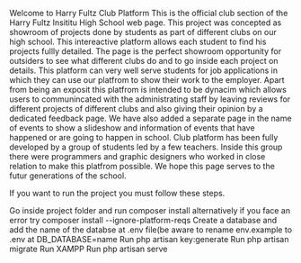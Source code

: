 Welcome to Harry Fultz Club Platform This is the official club section of the Harry Fultz Insititu High School web page. This project was concepted as showroom of projects done by students as part of different clubs on our high school. This intereactive platform allows each student to find his projects fullly detailed. The page is the perfect showroom opportunity for outsiders to see what different clubs do and to go inside each project on details. This platform can very well serve students for job applications in which they can use our platfrom to show their work to the employer. Apart from being an exposit this platfrom is intended to be dynacim which allows users to communincated with the administrating staff by leaving reviews for different projects of different clubs and also giving their opinion by a dedicated feedback page. We have also added a separate page in the name of events to show a slideshow and information of events that have happened or are going to happen in school. Club platform has been fully developed by a group of students led by a few teachers. Inside this group there were programmers and graphic designers who worked in close relation to make this platfrom possible. We hope this page serves to the futur generations of the school.

If you want to run the project you must follow these steps.

Go inside project folder and run composer install alternatively if you face an error try composer install --ignore-platform-reqs
Create a database and add the name of the databse at .env file(be aware to rename env.example to .env at DB_DATABASE=name
Run php artisan key:generate
Run php artisan migrate
Run XAMPP
Run php artisan serve
